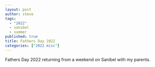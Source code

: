 ```yaml
---
layout: post
author: steve
tags:
  - "2022"
  - sanibel
  - summer
published: true
title: Fathers Day 2022
categories: ["2022 misc"]
---
```

Fathers Day 2022 returning from a weekend on Sanibel with my parents.



